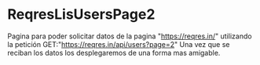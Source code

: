 # ReqresLisUsersPage2
Pagina para poder solicitar datos de la pagina "https://reqres.in/" utilizando la petición GET:"https://reqres.in/api/users?page=2"
Una vez que se reciban los datos los desplegaremos de una forma mas amigable.
